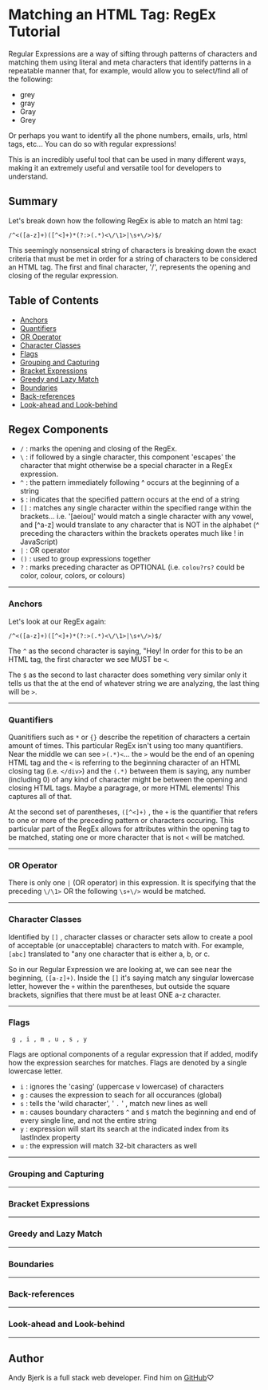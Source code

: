 # Matching an HTML Tag: RegEx Tutorial
Regular Expressions are a way of sifting through patterns of characters and matching them using literal and meta characters that identify patterns in a repeatable manner that, for example, would allow you to select/find all of the following:
* grey
* gray
* Gray
* Grey

Or perhaps you want to identify all the phone numbers, emails, urls, html tags, etc... You can do so with regular expressions!

This is an incredibly useful tool that can be used in many different ways, making it an extremely useful and versatile tool for developers to understand. 

## Summary
Let's break down how the following RegEx is able to match an html tag:
```
/^<([a-z]+)([^<]+)*(?:>(.*)<\/\1>|\s+\/>)$/
```

This seemingly nonsensical string of characters is breaking down the exact criteria that must be met in order for a string of characters to be considered an HTML tag.
The first and final character, '/', represents the opening and closing of the regular expression.


## Table of Contents

- [Anchors](#anchors)
- [Quantifiers](#quantifiers)
- [OR Operator](#or-operator)
- [Character Classes](#character-classes)
- [Flags](#flags)
- [Grouping and Capturing](#grouping-and-capturing)
- [Bracket Expressions](#bracket-expressions)
- [Greedy and Lazy Match](#greedy-and-lazy-match)
- [Boundaries](#boundaries)
- [Back-references](#back-references)
- [Look-ahead and Look-behind](#look-ahead-and-look-behind)

## Regex Components
* ``` / ``` : marks the opening and closing of the RegEx.
* ``` \ ``` : if followed by a single character, this component 'escapes' the character that might otherwise be a special character in a RegEx expression.
* ``` ^ ``` : the pattern immediately following ^ occurs at the beginning of a string
* ``` $ ``` : indicates that the specified pattern occurs at the end of a string
* ``` [] ``` : matches any single character within the specified range within the brackets... i.e. '[aeiou]' would match a single character with any vowel, and [^a-z] would translate to any character that is NOT in the alphabet (^ preceding the characters within the brackets operates much like ! in JavaScript)
* ``` | ``` : OR operator
* ``` () ``` : used to group expressions together
* ``` ? ``` : marks preceding character as OPTIONAL (i.e. ```colou?rs?``` could be color, colour, colors, or colours)
____
### Anchors
Let's look at our RegEx again: 
```
/^<([a-z]+)([^<]+)*(?:>(.*)<\/\1>|\s+\/>)$/
```

The ```^``` as the second character is saying, "Hey! In order for this to be an HTML tag, the first character we see MUST be ```<```.

The ```$``` as the second to last character does something very similar only it tells us that the at the end of whatever string we are analyzing, the last thing will be ```>```.

________________
### Quantifiers
Quanitifiers such as ```*``` or ```{}``` describe the repetition of characters a certain amount of times. This particular RegEx isn't using too many quantifiers. Near the middle we can see ```>(.*)<```... the ```>``` would be the end of an opening HTML tag and the ```<``` is referring to the beginning character of an HTML closing tag (i.e. ```</div>```) and the ```(.*)``` between them is saying, any number (including 0) of any kind of character might be between the opening and closing HTML tags. Maybe a paragrage, or more HTML elements! This captures all of that.

At the second set of parentheses, ```([^<]+)``` , the ```+``` is the quantifier that refers to one or more of the preceding pattern or characters occuring. This particular part of the RegEx allows for attributes within the opening tag to be matched, stating one or more character that is not ```<``` will be matched.
 ___
### OR Operator
There is only one ```|``` (OR operator) in this expression. It is specifying that the preceding ```\/\1>``` OR the following ```\s+\/>``` would be matched.
___
### Character Classes
Identified by ```[]``` , character classes or character sets allow to create a pool of acceptable (or unacceptable) characters to match with. For example, ```[abc]``` translated to "any one character that is either a, b, or c.

So in our Regular Expression we are looking at, we can see near the beginning, ```([a-z]+)```. Inside the ```[]``` it's saying match any singular lowercase letter, however the ```+``` within the parentheses, but outside the square brackets, signifies that there must be at least ONE a-z character.
___
### Flags
```
 g , i , m , u , s , y 
 ```
 Flags are optional components of a regular expression that if added, modify how the expression searches for matches.
 Flags are denoted by a single lowercase letter.

 * ```i``` : ignores the 'casing' (uppercase v lowercase) of characters
 * ```g``` : causes the expression to seach for all occurances (global)
 * ```s``` : tells the 'wild character', ' ```.``` ' , match new lines as well
 * ```m``` : causes boundary characters ```^``` and ```$``` match the beginning and end of every single line, and not the entire string
* ```y``` : expression will start its search at the indicated index from its lastIndex property
* ```u``` : the expression will match 32-bit characters as well 


___
### Grouping and Capturing

___
### Bracket Expressions

___
### Greedy and Lazy Match

___
### Boundaries

___
### Back-references

___
### Look-ahead and Look-behind

___
## Author

Andy Bjerk is a full stack web developer. Find him on [GitHub](http://github.com/savoryboi)♡
